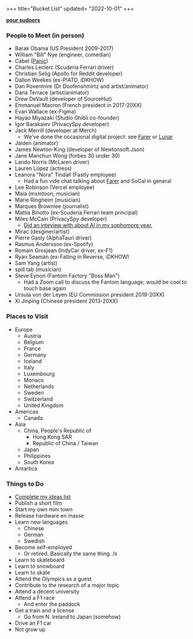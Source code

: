 +++
title="Bucket List"
updated= "2022-10-01"
+++

**[pour sudoers](https://github.com/doamatto/maatt.fr/edit/main/content/page/bucket.md)**

### People to Meet (in person)
- Barak Obama (US President 2009-2017)
- William "Bill" Nye (engineer, comedian)
- Cabel ([Panic](https://panic.com))
- Charles Leclerc (Scuderia Ferrari driver)
- Christian Selig (Apollo for Reddit developer)
- Dallon Weekes (ex-P!ATD, iDKHOW)
- Dan Povenmire (Dr Doofenshmirtz and artist/animator)
- Dana Terrace (artist/animator)
- Drew DeVault (developer of SourceHut)
- Emmanuel Macron (French president in 2017-20XX)
- Evan Wallace (ex-Figma)
- Hayao Miyazaki (Studio Ghibli co-founder)
- Igor Barakaiev (PrivacySpy developer)
- Jack Merrill (developer at Merch)
  - We've done the occasional digital project: see [Farer](https://farer.group) or [Lunar](https://github.com/designbylunar)
- Jaiden (animator)
- James Newton-King (developer of Newtonsoft.Json)
- Jane Manchun Wong (forbes 30 under 30)
- Lando Norris (McLaren driver)
- Lauren Lopez (actress)
- Leanora "Nora" Tindall (Fastly employee)
  - Had a fun vide chat talking about [Farer](https://farer.group) and SoCal in general
- Lee Robinson (Vercel employee)
- Maia (mxmtoon; musician)
- Marie Ringheim (musician)
- Marques Brownlee (journalist)
- Mattia Binotto (ex-Scuderia Ferrari team principal)
- Miles McCain (PrivacySpy developer)
  - [Did an inteview with about AI in my sophomore year.](https://edu.doamatto.xyz/interview-with-miles)
- Mirac (desginer/artist)
- Pierre Gasly (AlphaTauri driver)
- Rasmus Andersson (ex-Spotify)
- Romain Grosjean (IndyCar driver, ex-F1)
- Ryan Seaman (ex-Falling in Reverse, iDKHOW)
- Sam Yang (artist)
- spill tab (musician)
- Steve Eynon (Fantom Factory "Boss Man")
  - Had a Zoom call to discuss the Fantom language; would be cool to touch base again
- Ursula von der Leyen (EU Commission president 2019-20XX)
- Xi Jinping (Chinese president 2013-20XX)

### Places to Visit
- Europe
  - Austria
  - Belgium
  - France
  - Germany
  - Iceland
  - Italy
  - Luxembourg
  - Monaco
  - Netherlands
  - Sweden
  - Switzerland
  - United Kingdom
- Americas
  - Canada
- Asia
  - China, People's Republic of
    - Hong Kong SAR
    - Republic of China / Taiwan
  - Japan
  - Philippines
  - South Korea
- Antartica

### Things to Do
- [Complete my ideas list](/ideas)
- Publish a short film
- Start my own mini town
- Release hardware en masse
- Learn new languages
  - Chinese
  - German
  - Swedish
- Become self-employed
  - Or retired. Basically the same thing. /s
- Learn to skateboard
- Learn to snowboard
- Learn to skate
- Attend the Olympics as a guest
- Contribute to the research of a major topic
- Attend a decent university
- Attend a F1 race
  - And enter the paddock
- Get a train and a license
  - Go from N. Ireland to Japan (somehow)
- Drive an F1 car
- Not grow up
